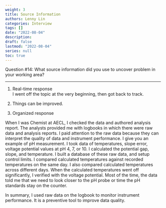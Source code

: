 ```yaml
---
weight: 3
title: Source Information
authors: Lenny Lin
categories: Interview
tags: []
date: "2022-08-04"
description: 
draft: false
lastmod: "2022-08-04"
series: null
toc: true
---
```


Question #14: What source information did you use to uncover problem in your working area?

<!--more-->

---
	
1. Real-time response  
I went off the topic at the very beginning, then got back to track.  
		 
2. Things can be improved.  
		 
3. Organized response  

When I was Chemist at AECL, I checked the data and authored analysis report.  The analysts provided me with logbooks in which there were raw data and analysis reports.  I paid attention to the raw data because they can interpret the quality of data and instrument performance.  I give you an example of pH measurement.  I took data of temperatures, slope error, voltage potential values at pH 4, 7, or 10.  I calculated the potential gap, slope, and temperature.  I built a database of these raw data, and setup control limits.  I compared calculated temperatures against recorded temperatures on the same day.  I also compared calculated temperatures across different days.  When the calculated temperatures went off significantly, I verified with the voltage potential.  Most of the time, the data told me that we need to look closer to the pH probe or time the pH standards stay on the counter.  

In summary, I used raw data on the logbook to monitor instrument performance.  It is a preventive tool to improve data quality.  


